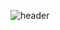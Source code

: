 ![header](https://capsule-render.vercel.app/api?type=Venom)


<!--
**1dontknowwhatyouwant/1dontknowwhatyouwant** is a ✨ _special_ ✨ repository because its `README.md` (this file) appears on your GitHub profile.
[![Solved.ac Profile](http://mazassumnida.wtf/api/v2/generate_badge?boj=1dontknowwhatyouwant)](https://solved.ac/1dontknowwhatyouwant/)

[![Solved.ac
프로필](http://mazassumnida.wtf/api/mini/generate_badge?boj=1dontknowwhatyouwant)](https://solved.ac/1dontknowwhatyouwant)
- 🔭 I’m currently working on ...
- 🌱 I’m currently learning ...
- 👯 I’m looking to collaborate on ...
- 🤔 I’m looking for help with ...
- 💬 Ask me about ...
- 📫 How to reach me: ...
- 😄 Pronouns: ...
- ⚡ Fun fact: ...
-->
